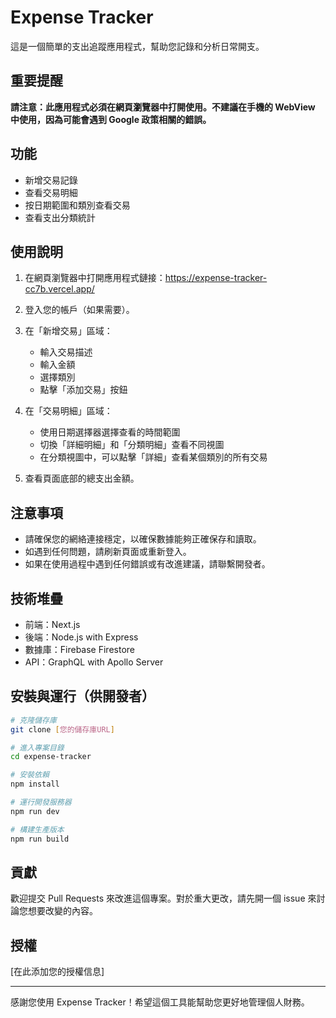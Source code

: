 # Expense Tracker

這是一個簡單的支出追蹤應用程式，幫助您記錄和分析日常開支。

## 重要提醒

**請注意：此應用程式必須在網頁瀏覽器中打開使用。不建議在手機的 WebView 中使用，因為可能會遇到 Google 政策相關的錯誤。**

## 功能

- 新增交易記錄
- 查看交易明細
- 按日期範圍和類別查看交易
- 查看支出分類統計

## 使用說明

1. 在網頁瀏覽器中打開應用程式鏈接：https://expense-tracker-cc7b.vercel.app/

2. 登入您的帳戶（如果需要）。

3. 在「新增交易」區域：
   - 輸入交易描述
   - 輸入金額
   - 選擇類別
   - 點擊「添加交易」按鈕

4. 在「交易明細」區域：
   - 使用日期選擇器選擇查看的時間範圍
   - 切換「詳細明細」和「分類明細」查看不同視圖
   - 在分類視圖中，可以點擊「詳細」查看某個類別的所有交易

5. 查看頁面底部的總支出金額。

## 注意事項

- 請確保您的網絡連接穩定，以確保數據能夠正確保存和讀取。
- 如遇到任何問題，請刷新頁面或重新登入。
- 如果在使用過程中遇到任何錯誤或有改進建議，請聯繫開發者。

## 技術堆疊

- 前端：Next.js
- 後端：Node.js with Express
- 數據庫：Firebase Firestore
- API：GraphQL with Apollo Server

## 安裝與運行（供開發者）

```bash
# 克隆儲存庫
git clone [您的儲存庫URL]

# 進入專案目錄
cd expense-tracker

# 安裝依賴
npm install

# 運行開發服務器
npm run dev

# 構建生產版本
npm run build
```

## 貢獻

歡迎提交 Pull Requests 來改進這個專案。對於重大更改，請先開一個 issue 來討論您想要改變的內容。

## 授權

[在此添加您的授權信息]

---

感謝您使用 Expense Tracker！希望這個工具能幫助您更好地管理個人財務。